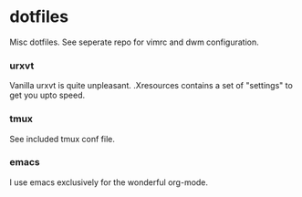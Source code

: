 # dotfiles

Misc dotfiles. See seperate repo for vimrc and dwm configuration.

### urxvt

Vanilla urxvt is quite unpleasant. .Xresources contains a set of "settings" to get you upto speed.

### tmux

See included tmux conf file.

### emacs

I use emacs exclusively for the wonderful org-mode. 
